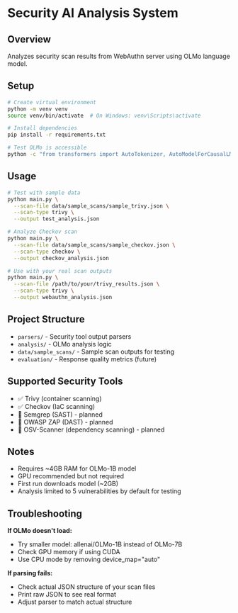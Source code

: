 # Security AI Analysis System

## Overview

Analyzes security scan results from WebAuthn server using OLMo language model.

## Setup

```bash
# Create virtual environment
python -m venv venv
source venv/bin/activate  # On Windows: venv\Scripts\activate

# Install dependencies
pip install -r requirements.txt

# Test OLMo is accessible
python -c "from transformers import AutoTokenizer, AutoModelForCausalLM; print('OLMo ready')"
```

## Usage

```bash
# Test with sample data
python main.py \
  --scan-file data/sample_scans/sample_trivy.json \
  --scan-type trivy \
  --output test_analysis.json

# Analyze Checkov scan  
python main.py \
  --scan-file data/sample_scans/sample_checkov.json \
  --scan-type checkov \
  --output checkov_analysis.json

# Use with your real scan outputs
python main.py \
  --scan-file /path/to/your/trivy_results.json \
  --scan-type trivy \
  --output webauthn_analysis.json
```

## Project Structure

- `parsers/` - Security tool output parsers
- `analysis/` - OLMo analysis logic
- `data/sample_scans/` - Sample scan outputs for testing
- `evaluation/` - Response quality metrics (future)

## Supported Security Tools

- ✅ Trivy (container scanning)
- ✅ Checkov (IaC scanning)
- 🚧 Semgrep (SAST) - planned
- 🚧 OWASP ZAP (DAST) - planned
- 🚧 OSV-Scanner (dependency scanning) - planned

## Notes

- Requires ~4GB RAM for OLMo-1B model
- GPU recommended but not required
- First run downloads model (~2GB)
- Analysis limited to 5 vulnerabilities by default for testing

## Troubleshooting

**If OLMo doesn't load:**
- Try smaller model: allenai/OLMo-1B instead of OLMo-7B
- Check GPU memory if using CUDA
- Use CPU mode by removing device_map="auto"

**If parsing fails:**
- Check actual JSON structure of your scan files
- Print raw JSON to see real format
- Adjust parser to match actual structure